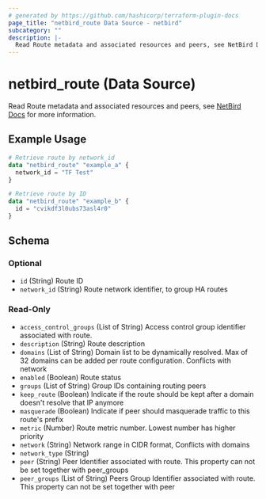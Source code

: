 ```yaml
---
# generated by https://github.com/hashicorp/terraform-plugin-docs
page_title: "netbird_route Data Source - netbird"
subcategory: ""
description: |-
  Read Route metadata and associated resources and peers, see NetBird Docs https://docs.netbird.io/how-to/manage-network-access#routes for more information.
---
```


# netbird_route (Data Source)

Read Route metadata and associated resources and peers, see [NetBird Docs](https://docs.netbird.io/how-to/manage-network-access#routes) for more information.

## Example Usage

```terraform
# Retrieve route by network_id
data "netbird_route" "example_a" {
  network_id = "TF Test"
}

# Retrieve route by ID
data "netbird_route" "example_b" {
  id = "cvikdf3l0ubs73asl4r0"
}
```

<!-- schema generated by tfplugindocs -->
## Schema

### Optional

- `id` (String) Route ID
- `network_id` (String) Route network identifier, to group HA routes

### Read-Only

- `access_control_groups` (List of String) Access control group identifier associated with route.
- `description` (String) Route description
- `domains` (List of String) Domain list to be dynamically resolved. Max of 32 domains can be added per route configuration. Conflicts with network
- `enabled` (Boolean) Route status
- `groups` (List of String) Group IDs containing routing peers
- `keep_route` (Boolean) Indicate if the route should be kept after a domain doesn't resolve that IP anymore
- `masquerade` (Boolean) Indicate if peer should masquerade traffic to this route's prefix
- `metric` (Number) Route metric number. Lowest number has higher priority
- `network` (String) Network range in CIDR format, Conflicts with domains
- `network_type` (String)
- `peer` (String) Peer Identifier associated with route. This property can not be set together with peer_groups
- `peer_groups` (List of String) Peers Group Identifier associated with route. This property can not be set together with peer
